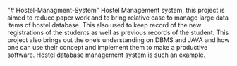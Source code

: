 "# Hostel-Managment-System" 
Hostel Management system, this project is aimed to reduce paper work and to bring relative ease to manage large data items of hostel database. This also used to keep record of the new registrations of the students as well as previous records of the student. This project also brings out the one’s understanding on DBMS and JAVA and how one can use their concept and implement them to make a productive software. Hostel database management system is such an example.
